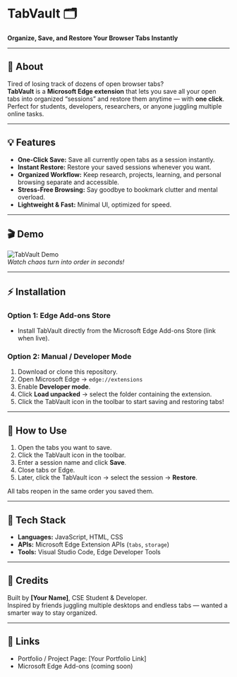 # TabVault 🗂️

**Organize, Save, and Restore Your Browser Tabs Instantly**  

---

## 🚀 About

Tired of losing track of dozens of open browser tabs?  
**TabVault** is a **Microsoft Edge extension** that lets you save all your open tabs into organized “sessions” and restore them anytime — with **one click**.  
Perfect for students, developers, researchers, or anyone juggling multiple online tasks.  

---

## 💡 Features

- **One-Click Save:** Save all currently open tabs as a session instantly.  
- **Instant Restore:** Restore your saved sessions whenever you want.  
- **Organized Workflow:** Keep research, projects, learning, and personal browsing separate and accessible.  
- **Stress-Free Browsing:** Say goodbye to bookmark clutter and mental overload.  
- **Lightweight & Fast:** Minimal UI, optimized for speed.  

---

## 🎬 Demo

![TabVault Demo](link-to-your-gif-or-video)  
*Watch chaos turn into order in seconds!*  

---

## ⚡ Installation

### **Option 1: Edge Add-ons Store**
- Install TabVault directly from the Microsoft Edge Add-ons Store (link when live).  

### **Option 2: Manual / Developer Mode**
1. Download or clone this repository.  
2. Open Microsoft Edge → `edge://extensions`  
3. Enable **Developer mode**.  
4. Click **Load unpacked** → select the folder containing the extension.  
5. Click the TabVault icon in the toolbar to start saving and restoring tabs!  

---

## 📝 How to Use

1. Open the tabs you want to save.  
2. Click the TabVault icon in the toolbar.  
3. Enter a session name and click **Save**.  
4. Close tabs or Edge.  
5. Later, click the TabVault icon → select the session → **Restore**.  

All tabs reopen in the same order you saved them.  

---

## 🔧 Tech Stack

- **Languages:** JavaScript, HTML, CSS  
- **APIs:** Microsoft Edge Extension APIs (`tabs`, `storage`)  
- **Tools:** Visual Studio Code, Edge Developer Tools  

---

## 🌟 Credits

Built by **[Your Name]**, CSE Student & Developer.  
Inspired by friends juggling multiple desktops and endless tabs — wanted a smarter way to stay organized.  

---

## 📌 Links

- Portfolio / Project Page: [Your Portfolio Link]  
- Microsoft Edge Add-ons (coming soon)
